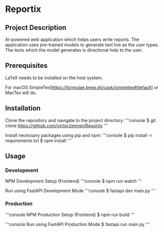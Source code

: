 # Reportix
## Project Description
AI-powered web application which helps users write reports. The application uses pre-trained models to generate text live as the user types. The texts which the model generates is directional help to the user.

## Prerequisites
LaTeX needs to be installed on the host system.

For macOS SimpleTex[https://formulae.brew.sh/cask/simpletex#default] or MacTex will do.


## Installation
Clone the repository and navigate to the project directory:
'''console
$ git clone https://github.com/victorzimmer/Reportix
'''

Install necessary packages using pip and npm:
'''console
$ pip install -r requirements.txt
$ npm install
'''

## Usage

### Development
NPM Development Setup (Frontend)
'''console
$ npm run watch
'''

Run using FastAPI Development Mode
'''console
$ fastapi dev main.py
'''


### Production
'''console
NPM Production Setup (Frontend)
$ npm run build
'''

'''console
Run using FastAPI Production Mode
$ fastapi run main.py
'''
